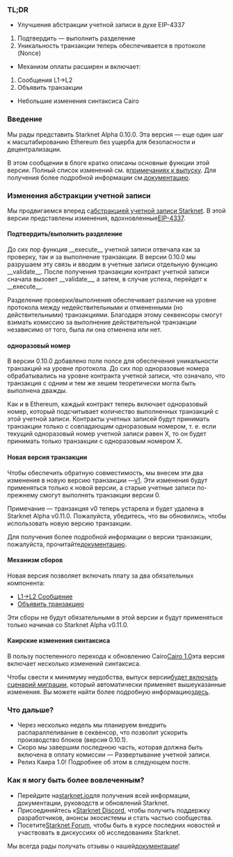 ### TL;DR

* Улучшения абстракции учетной записи в духе EIP-4337

1. Подтвердить — выполнить разделение
2. Уникальность транзакции теперь обеспечивается в протоколе (Nonce)

* Механизм оплаты расширен и включает:

1. Сообщения L1→L2
2. Объявить транзакции

* Небольшие изменения синтаксиса Cairo

### Введение

Мы рады представить Starknet Alpha 0.10.0. Эта версия — еще один шаг к масштабированию Ethereum без ущерба для безопасности и децентрализации.

В этом сообщении в блоге кратко описаны основные функции этой версии. Полный список изменений см. в[примечаниях к выпуску](https://github.com/starkware-libs/cairo-lang/releases). Для получения более подробной информации см.[документацию](https://docs.starknet.io/).

### Изменения абстракции учетной записи

Мы продвигаемся вперед с[абстракцией учетной записи Starknet](https://community.starknet.io/t/starknet-account-abstraction-model-part-1/781). В этой версии представлены изменения, вдохновленные[EIP-4337](https://eips.ethereum.org/EIPS/eip-4337).

#### Подтвердить/выполнить разделение

До сих пор функция \_\_execute\_\_ учетной записи отвечала как за проверку, так и за выполнение транзакции. В версии 0.10.0 мы разрушаем эту связь и вводим в учетные записи отдельную функцию \_\_validate\_\_. После получения транзакции контракт учетной записи сначала вызовет \_\_validate\_\_, а затем, в случае успеха, перейдет к \_\_execute\_\_.

Разделение проверки/выполнения обеспечивает различие на уровне протокола между недействительными и отмененными (но действительными) транзакциями. Благодаря этому секвенсоры смогут взимать комиссию за выполнение действительной транзакции независимо от того, была ли она отменена или нет.

#### одноразовый номер

В версии 0.10.0 добавлено поле nonce для обеспечения уникальности транзакций на уровне протокола. До сих пор одноразовые номера обрабатывались на уровне контракта учетной записи, что означало, что транзакция с одним и тем же хешем теоретически могла быть выполнена дважды.

Как и в Ethereum, каждый контракт теперь включает одноразовый номер, который подсчитывает количество выполненных транзакций с этой учетной записи. Контракты учетных записей будут принимать транзакции только с совпадающим одноразовым номером, т. е. если текущий одноразовый номер учетной записи равен X, то он будет принимать только транзакции с одноразовым номером X.

#### Новая версия транзакции

Чтобы обеспечить обратную совместимость, мы внесем эти два изменения в новую версию транзакции —[v1](https://docs.starknet.io/docs/Blocks/transactions/#invoke-transaction-version-1%5C). Эти изменения будут применяться только к новой версии, а старые учетные записи по-прежнему смогут выполнять транзакции версии 0.

Примечание — транзакция v0 теперь устарела и будет удалена в Starknet Alpha v0.11.0. Пожалуйста, убедитесь, что вы обновились, чтобы использовать новую версию транзакции.

Для получения более подробной информации о версии транзакции, пожалуйста, прочитайте[документацию](https://docs.starknet.io/docs/Blocks/transactions/#invoke-transaction-version-1%5C).

#### Механизм сборов

Новая версия позволяет включать плату за два обязательных компонента:

* [L1→L2 Сообщение](https://docs.starknet.io/docs/L1-L2%20Communication/messaging-mechanism#l1--l2-message-fees)
* [Объявить транзакцию](https://docs.starknet.io/docs/Blocks/transactions#declare-transaction)

Эти сборы не будут обязательными в этой версии и будут применяться только начиная со Starknet Alpha v0.11.0.

#### Каирские изменения синтаксиса

В пользу постепенного перехода к обновлению Cairo[Cairo 1.0](https://www.youtube.com/watch?v=Ny4Rv6ztINU)эта версия включает несколько изменений синтаксиса.

Чтобы свести к минимуму неудобства, выпуск версии[будет включать сценарий миграции](https://www.youtube.com/watch?v=kXs59zaQrsc), который автоматически применяет вышеуказанные изменения. Вы можете найти более подробную информацию[здесь](https://github.com/starkware-libs/cairo-lang/releases).

### Что дальше?

* Через несколько недель мы планируем внедрить распараллеливание в секвенсор, что позволит ускорить производство блоков (версия 0.10.1).
* Скоро мы завершим последнюю часть, которая должна быть включена в оплату комиссии — Развертывание учетной записи.
* Релиз Каира 1.0! Подробнее об этом в следующем посте.

### Как я могу быть более вовлеченным?

* Перейдите на[starknet.io](https://starknet.io/)для получения всей информации, документации, руководств и обновлений Starknet.
* Присоединяйтесь к[Starknet Discord](http://starknet.io/discord), чтобы получить поддержку разработчиков, анонсы экосистемы и стать частью сообщества.
* Посетите[Starknet Forum](http://community.starknet.io/), чтобы быть в курсе последних новостей и участвовать в дискуссиях об исследованиях Starknet.

Мы всегда рады получать отзывы о нашей[документации](https://docs.starknet.io/)!
